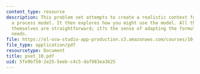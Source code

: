 ```yaml
---
content_type: resource
description: This problem set attempts to create a realistic context for obtaining
  a process model. It then explores how you might use the model. All the operations
  themselves are straightforward; it?s the sense of adapting the formulas to your
  needs.
file: https://ol-ocw-studio-app-production.s3.amazonaws.com/courses/10-450-process-dynamics-operations-and-control-spring-2006/5fe9b7502e255eebc4c5daf983ea3625_pset_10.pdf
file_type: application/pdf
resourcetype: Document
title: pset_10.pdf
uid: 5fe9b750-2e25-5eeb-c4c5-daf983ea3625
---
```

